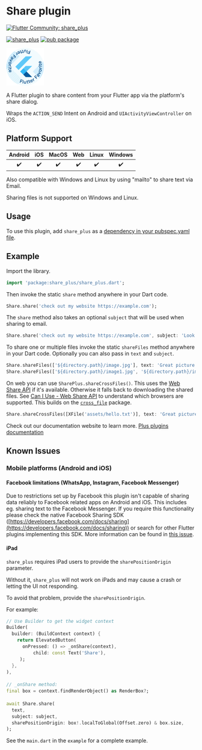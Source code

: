 # Share plugin

[![Flutter Community: share_plus](https://fluttercommunity.dev/_github/header/share_plus)](https://github.com/fluttercommunity/community)

[![share_plus](https://github.com/fluttercommunity/plus_plugins/actions/workflows/share_plus.yaml/badge.svg)](https://github.com/fluttercommunity/plus_plugins/actions/workflows/share_plus.yaml)
[![pub package](https://img.shields.io/pub/v/share_plus.svg)](https://pub.dev/packages/share_plus)

<a href="https://flutter.dev/docs/development/packages-and-plugins/favorites" target="_blank" rel="noreferrer noopener"><img src="../../../website/static/img/flutter-favorite-badge.png" width="100" alt="build"></a>

A Flutter plugin to share content from your Flutter app via the platform's
share dialog.

Wraps the `ACTION_SEND` Intent on Android and `UIActivityViewController`
on iOS.

## Platform Support

| Android | iOS | MacOS | Web | Linux | Windows |
| :-----: | :-: | :---: | :-: | :---: | :----: |
|   ✔️    | ✔️  |  ✔️   | ✔️  |  ✔️   |   ✔️   |

Also compatible with Windows and Linux by using "mailto" to share text via Email.

Sharing files is not supported on Windows and Linux.

## Usage

To use this plugin, add `share_plus` as a [dependency in your pubspec.yaml file](https://plus.fluttercommunity.dev/docs/overview).

## Example

Import the library.

```dart
import 'package:share_plus/share_plus.dart';
```

Then invoke the static `share` method anywhere in your Dart code.

```dart
Share.share('check out my website https://example.com');
```

The `share` method also takes an optional `subject` that will be used when
sharing to email.

```dart
Share.share('check out my website https://example.com', subject: 'Look what I made!');
```

To share one or multiple files invoke the static `shareFiles` method anywhere in your Dart code. Optionally you can also pass in `text` and `subject`.

```dart
Share.shareFiles(['${directory.path}/image.jpg'], text: 'Great picture');
Share.shareFiles(['${directory.path}/image1.jpg', '${directory.path}/image2.jpg']);
```

On web you can use `SharePlus.shareCrossFiles()`. This uses the [Web Share API](https://web.dev/web-share/)
if it's available. Otherwise it falls back to downloading the shared files.
See [Can I Use - Web Share API](https://caniuse.com/web-share) to understand
which browsers are supported. This builds on the [`cross_file`](https://pub.dev/packages/cross_file)
package.


```dart
Share.shareCrossFiles([XFile('assets/hello.txt')], text: 'Great picture');
```

Check out our documentation website to learn more. [Plus plugins documentation](https://plus.fluttercommunity.dev/docs/overview)

## Known Issues

### Mobile platforms (Android and iOS)

#### Facebook limitations (WhatsApp, Instagram, Facebook Messenger)

Due to restrictions set up by Facebook this plugin isn't capable of sharing data reliably to Facebook related apps on Android and iOS. This includes eg. sharing text to the Facebook Messenger. If you require this functionality please check the native Facebook Sharing SDK ([https://developers.facebook.com/docs/sharing](https://developers.facebook.com/docs/sharing)) or search for other Flutter plugins implementing this SDK. More information can be found in [this issue](https://github.com/fluttercommunity/plus_plugins/issues/413).

#### iPad

`share_plus` requires iPad users to provide the `sharePositionOrigin` parameter.

Without it, `share_plus` will not work on iPads and may cause a crash or
letting the UI not responding.

To avoid that problem, provide the `sharePositionOrigin`.

For example:

```dart
// Use Builder to get the widget context
Builder(
  builder: (BuildContext context) {
    return ElevatedButton(
      onPressed: () => _onShare(context),
          child: const Text('Share'),
     );
  },
),

// _onShare method:
final box = context.findRenderObject() as RenderBox?;

await Share.share(
  text,
  subject: subject,
  sharePositionOrigin: box!.localToGlobal(Offset.zero) & box.size,
);
```

See the `main.dart` in the `example` for a complete example.

